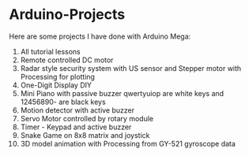 # Arduino-Projects
Here are some projects I have done with Arduino Mega:
1. All tutorial lessons
2. Remote controlled DC motor
3. Radar style security system with US sensor and Stepper motor with Processing for plotting
4. One-Digit Display DIY
5. Mini Piano with passive buzzer qwertyuiop are white keys and 12456890- are black keys
6. Motion detector with active buzzer
7. Servo Motor controlled by rotary module
8. Timer - Keypad and active buzzer
9. Snake Game on 8x8 matrix and joystick
10. 3D model animation with Processing from GY-521 gyroscope data